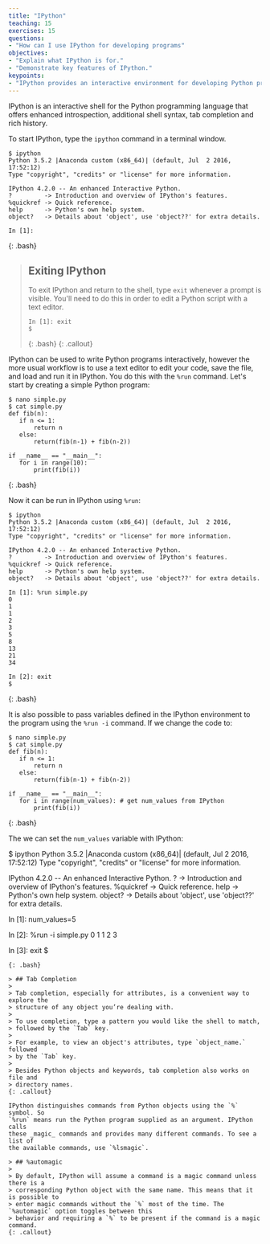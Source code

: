 ```yaml
---
title: "IPython"
teaching: 15
exercises: 15
questions:
- "How can I use IPython for developing programs"
objectives:
- "Explain what IPython is for."
- "Demonstrate key features of IPython."
keypoints:
- "IPython provides an interactive environment for developing Python programs"
---
```


IPython is an interactive shell for the Python programming language that offers
enhanced introspection, additional shell syntax, tab completion and rich
history.

To start IPython, type the `ipython` command in a terminal window.

~~~
$ ipython
Python 3.5.2 |Anaconda custom (x86_64)| (default, Jul  2 2016, 17:52:12) 
Type "copyright", "credits" or "license" for more information.

IPython 4.2.0 -- An enhanced Interactive Python.
?         -> Introduction and overview of IPython's features.
%quickref -> Quick reference.
help      -> Python's own help system.
object?   -> Details about 'object', use 'object??' for extra details.

In [1]: 
~~~
{: .bash}

> ## Exiting IPython
>
> To exit IPython and return to the shell, type `exit` whenever
> a prompt is visible. You'll need to do this in order to
> edit a Python script with a text editor.
>
> ~~~
> In [1]: exit
> $
> ~~~
> {: .bash}
{: .callout}

IPython can be used to write Python programs interactively, however the more usual
workflow is to use a text editor to edit your code, save the file, and load and run it 
in IPython. You do this with the `%run` command. Let's start by creating a simple
Python program:

~~~
$ nano simple.py 
$ cat simple.py
def fib(n):
   if n <= 1:
       return n
   else:
       return(fib(n-1) + fib(n-2))
    
if __name__ == "__main__":
   for i in range(10):
       print(fib(i))
~~~
{: .bash}

Now it can be run in IPython using `%run`:

~~~
$ ipython 
Python 3.5.2 |Anaconda custom (x86_64)| (default, Jul  2 2016, 17:52:12) 
Type "copyright", "credits" or "license" for more information.

IPython 4.2.0 -- An enhanced Interactive Python.
?         -> Introduction and overview of IPython's features.
%quickref -> Quick reference.
help      -> Python's own help system.
object?   -> Details about 'object', use 'object??' for extra details.

In [1]: %run simple.py
0
1
1
2
3
5
8
13
21
34

In [2]: exit
$
~~~
{: .bash}

It is also possible to pass variables defined in the IPython environment to
the program using the `%run -i` command. If we change the code to:

~~~
$ nano simple.py 
$ cat simple.py
def fib(n):
   if n <= 1:
       return n
   else:
       return(fib(n-1) + fib(n-2))
    
if __name__ == "__main__":
   for i in range(num_values): # get num_values from IPython
       print(fib(i))
~~~
{: .bash}

The we can set the `num_values` variable with IPython:

$ ipython 
Python 3.5.2 |Anaconda custom (x86_64)| (default, Jul  2 2016, 17:52:12) 
Type "copyright", "credits" or "license" for more information.

IPython 4.2.0 -- An enhanced Interactive Python.
?         -> Introduction and overview of IPython's features.
%quickref -> Quick reference.
help      -> Python's own help system.
object?   -> Details about 'object', use 'object??' for extra details.

In [1]: num_values=5

In [2]: %run -i simple.py
0
1
1
2
3

In [3]: exit
$ 
~~~
{: .bash}

> ## Tab Completion
>
> Tab completion, especially for attributes, is a convenient way to explore the
> structure of any object you’re dealing with.
>
> To use completion, type a pattern you would like the shell to match,
> followed by the `Tab` key. 
>
> For example, to view an object's attributes, type `object_name.` followed
> by the `Tab` key.
> 
> Besides Python objects and keywords, tab completion also works on file and
> directory names.
{: .callout}

IPython distinguishes commands from Python objects using the `%` symbol. So
`%run` means run the Python program supplied as an argument. IPython calls
these _magic_ commands and provides many different commands. To see a list of
the available commands, use `%lsmagic`.

> ## %automagic
>
> By default, IPython will assume a command is a magic command unless there is a
> corresponding Python object with the same name. This means that it is possible to 
> enter magic commands without the `%` most of the time. The `%automagic` option toggles between this
> behavior and requiring a `%` to be present if the command is a magic command.
{: .callout}


